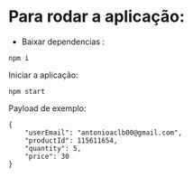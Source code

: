 # Para rodar a aplicação:

 - Baixar dependencias : 
```
npm i
```

Iniciar a aplicação:

```
npm start
```


Payload de exemplo:

```
{
    "userEmail": "antonioaclb00@gmail.com",
    "productId": 115611654,
    "quantity": 5,
    "price": 30
}

```